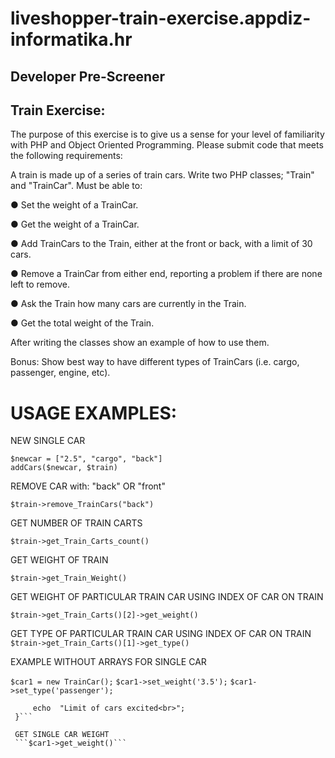 # liveshopper-train-exercise.appdiz-informatika.hr

## Developer Pre-Screener

## Train Exercise:

The purpose of this exercise is to give us a sense for your level of familiarity with PHP and Object Oriented Programming. Please submit code that meets the following requirements:

A train is made up of a series of train cars. Write two PHP classes; "Train" and "TrainCar".
Must be able to:

● Set the weight of a TrainCar.

● Get the weight of a TrainCar.

● Add TrainCars to the Train, either at the front or back, with a limit of 30 cars.

● Remove a TrainCar from either end, reporting a problem if there are none left to remove.

● Ask the Train how many cars are currently in the Train.

● Get the total weight of the Train.

After writing the classes show an example of how to use them.

Bonus: Show best way to have different types of TrainCars (i.e. cargo, passenger, engine, etc).


# USAGE EXAMPLES:

NEW SINGLE CAR

```$newcar = ["2.5", "cargo", "back"]```    
```addCars($newcar, $train)```

REMOVE CAR with:  "back" OR "front"

```$train->remove_TrainCars("back")``` 

GET NUMBER OF TRAIN CARTS

```$train->get_Train_Carts_count()```

GET WEIGHT OF TRAIN

```$train->get_Train_Weight()```

 GET WEIGHT OF PARTICULAR TRAIN CAR USING INDEX OF CAR ON TRAIN

```$train->get_Train_Carts()[2]->get_weight()```

 GET TYPE OF PARTICULAR TRAIN CAR USING INDEX OF CAR ON TRAIN
```$train->get_Train_Carts()[1]->get_type()```




EXAMPLE WITHOUT ARRAYS FOR SINGLE CAR 

```$car1 = new TrainCar();```
```$car1->set_weight('3.5');```
```$car1->set_type('passenger');```

```if($train->set_TrainCars($car1, "back") === false){
     echo  "Limit of cars excited<br>";
 }```

 GET SINGLE CAR WEIGHT
 ```$car1->get_weight()```
   